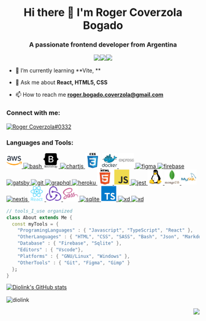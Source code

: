 
<h1 align="center">Hi there 👋 I'm Roger Coverzola Bogado</h1>
<h3 align="center">A passionate frontend developer from Argentina</h3>

<p align="center">
  <img
    src="https://media3.giphy.com/media/ln7z2eWriiQAllfVcn/200w.webp"
    width="50"
  /><img
    src="https://i.giphy.com/media/eNAsjO55tPbgaor7ma/200w.webp"
    width="50"
  /><img
    src="https://i.giphy.com/media/IdyAQJVN2kVPNUrojM/200.webp"
    width="50"
  />
</p>

- 🌱 I’m currently learning **Vite, **

- 💬 Ask me about **React, HTML5, CSS**

- 📫 How to reach me **roger.bogado.coverzola@gmail.com**

<h3 align="left">Connect with me:</h3>
<p align="left">
<a href="https://discord.gg/Roger Coverzola#0332" target="blank"><img align="center" src="https://raw.githubusercontent.com/rahuldkjain/github-profile-readme-generator/master/src/images/icons/Social/discord.svg" alt="Roger Coverzola#0332" height="30" width="40" /></a>
</p>

<h3 align="left">Languages and Tools:</h3>
<p align="left">
  <a href="https://aws.amazon.com" target="_blank" rel="noreferrer">
    <img
      src="https://raw.githubusercontent.com/devicons/devicon/master/icons/amazonwebservices/amazonwebservices-original-wordmark.svg"
      alt="aws"
      width="40"
      height="40"
    />
  </a>
  <a href="https://www.gnu.org/software/bash/" target="_blank" rel="noreferrer">
    <img
      src="https://www.vectorlogo.zone/logos/gnu_bash/gnu_bash-icon.svg"
      alt="bash"
      width="40"
      height="40"
    />
  </a>
  <a href="https://getbootstrap.com" target="_blank" rel="noreferrer">
    <img
      src="https://raw.githubusercontent.com/devicons/devicon/master/icons/bootstrap/bootstrap-plain-wordmark.svg"
      alt="bootstrap"
      width="40"
      height="40"
    />
  </a>
  <a href="https://www.chartjs.org" target="_blank" rel="noreferrer">
    <img
      src="https://www.chartjs.org/media/logo-title.svg"
      alt="chartjs"
      width="40"
      height="40"
    />
  </a>
  <a href="https://www.w3schools.com/css/" target="_blank" rel="noreferrer">
    <img
      src="https://raw.githubusercontent.com/devicons/devicon/master/icons/css3/css3-original-wordmark.svg"
      alt="css3"
      width="40"
      height="40"
    />
  </a>
  <a href="https://www.docker.com/" target="_blank" rel="noreferrer">
    <img
      src="https://raw.githubusercontent.com/devicons/devicon/master/icons/docker/docker-original-wordmark.svg"
      alt="docker"
      width="40"
      height="40"
    />
  </a>
  <a href="https://expressjs.com" target="_blank" rel="noreferrer">
    <img
      src="https://raw.githubusercontent.com/devicons/devicon/master/icons/express/express-original-wordmark.svg"
      alt="express"
      width="40"
      height="40"
    />
  </a>
  <a href="https://www.figma.com/" target="_blank" rel="noreferrer">
    <img
      src="https://www.vectorlogo.zone/logos/figma/figma-icon.svg"
      alt="figma"
      width="40"
      height="40"
    />
  </a>
  <a href="https://firebase.google.com/" target="_blank" rel="noreferrer">
    <img
      src="https://www.vectorlogo.zone/logos/firebase/firebase-icon.svg"
      alt="firebase"
      width="40"
      height="40"
    />
  </a>
  <a href="https://www.gatsbyjs.com/" target="_blank" rel="noreferrer">
    <img
      src="https://www.vectorlogo.zone/logos/gatsbyjs/gatsbyjs-icon.svg"
      alt="gatsby"
      width="40"
      height="40"
    />
  </a>
  <a href="https://git-scm.com/" target="_blank" rel="noreferrer">
    <img
      src="https://www.vectorlogo.zone/logos/git-scm/git-scm-icon.svg"
      alt="git"
      width="40"
      height="40"
    />
  </a>
  <a href="https://graphql.org" target="_blank" rel="noreferrer">
    <img
      src="https://www.vectorlogo.zone/logos/graphql/graphql-icon.svg"
      alt="graphql"
      width="40"
      height="40"
    />
  </a>
  <a href="https://heroku.com" target="_blank" rel="noreferrer">
    <img
      src="https://www.vectorlogo.zone/logos/heroku/heroku-icon.svg"
      alt="heroku"
      width="40"
      height="40"
    />
  </a>
  <a href="https://www.w3.org/html/" target="_blank" rel="noreferrer">
    <img
      src="https://raw.githubusercontent.com/devicons/devicon/master/icons/html5/html5-original-wordmark.svg"
      alt="html5"
      width="40"
      height="40"
    />
  </a>
  <a
    href="https://developer.mozilla.org/en-US/docs/Web/JavaScript"
    target="_blank"
    rel="noreferrer"
  >
    <img
      src="https://raw.githubusercontent.com/devicons/devicon/master/icons/javascript/javascript-original.svg"
      alt="javascript"
      width="40"
      height="40"
    />
  </a>
  <a href="https://jestjs.io" target="_blank" rel="noreferrer">
    <img
      src="https://www.vectorlogo.zone/logos/jestjsio/jestjsio-icon.svg"
      alt="jest"
      width="40"
      height="40"
    />
  </a>
  <a href="https://www.linux.org/" target="_blank" rel="noreferrer">
    <img
      src="https://raw.githubusercontent.com/devicons/devicon/master/icons/linux/linux-original.svg"
      alt="linux"
      width="40"
      height="40"
    />
  </a>
  <a href="https://www.mongodb.com/" target="_blank" rel="noreferrer">
    <img
      src="https://raw.githubusercontent.com/devicons/devicon/master/icons/mongodb/mongodb-original-wordmark.svg"
      alt="mongodb"
      width="40"
      height="40"
    />
  </a>
  <a href="https://www.mysql.com/" target="_blank" rel="noreferrer">
    <img
      src="https://raw.githubusercontent.com/devicons/devicon/master/icons/mysql/mysql-original-wordmark.svg"
      alt="mysql"
      width="40"
      height="40"
    />
  </a>
  <a href="https://nextjs.org/" target="_blank" rel="noreferrer">
    <img
      src="https://cdn.worldvectorlogo.com/logos/nextjs-2.svg"
      alt="nextjs"
      width="40"
      height="40"
    />
  </a>
  <a href="https://reactjs.org/" target="_blank" rel="noreferrer">
    <img
      src="https://raw.githubusercontent.com/devicons/devicon/master/icons/react/react-original-wordmark.svg"
      alt="react"
      width="40"
      height="40"
    />
  </a>
  <a href="https://redux.js.org" target="_blank" rel="noreferrer">
    <img
      src="https://raw.githubusercontent.com/devicons/devicon/master/icons/redux/redux-original.svg"
      alt="redux"
      width="40"
      height="40"
    />
  </a>
  <a href="https://sass-lang.com" target="_blank" rel="noreferrer">
    <img
      src="https://raw.githubusercontent.com/devicons/devicon/master/icons/sass/sass-original.svg"
      alt="sass"
      width="40"
      height="40"
    />
  </a>
  <a href="https://www.sqlite.org/" target="_blank" rel="noreferrer">
    <img
      src="https://www.vectorlogo.zone/logos/sqlite/sqlite-icon.svg"
      alt="sqlite"
      width="40"
      height="40"
    />
  </a>
  <a href="https://www.typescriptlang.org/" target="_blank" rel="noreferrer">
    <img
      src="https://raw.githubusercontent.com/devicons/devicon/master/icons/typescript/typescript-original.svg"
      alt="typescript"
      width="40"
      height="40"
    />
  </a>
  <a
    href="https://www.adobe.com/products/xd.html"
    target="_blank"
    rel="noreferrer"
  >
    <img
      src="https://cdn.worldvectorlogo.com/logos/adobe-xd.svg"
      alt="xd"
      width="40"
      height="40"
    />
  </a>
    <a
    href="https://demos.pixinvent.com/vuexy-nextjs-admin-template/landing/"
    target="_blank"
    rel="noreferrer"
  >
    <img
      src="https://demos.pixinvent.com/vuexy-nextjs-admin-template/landing/img/bg-img/logo.png"
      alt="xd"
      width="40"
      height="40"
    />
  </a>
</p>

```dart
// tools_I_use organized
class About extends Me { 
  const myTools = {  
    "ProgramingLanguages" : { "Javascript", "TypeScript", "React" },
    "OtherLanguages" : { "HTML", "CSS", "SASS", "Bash", "Json", "Markdown" },
    "Database" : { "Firebase", "Sqlite" },
    "Editors" : { "Vscode"},
    "Platforms" : { "GNU/Linux", "Windows" },
    "OtherTools" : { "Git", "Figma", "Gimp" }
  };
}
```

[![Diolink's GitHub stats](https://github-readme-stats.vercel.app/api?username=Diolink&show_icons=true&theme=tokyonight)](https://github.com/Diolink/github-readme-stats)


<p>
  <img
    align="center"
    src="https://github-readme-stats.vercel.app/api/top-langs?username=diolink&show_icons=true&locale=en&layout=compact"
    alt="diolink"
  />
</p>
<p align='right'>
<img
    src="https://i.giphy.com/media/KzJkzjggfGN5Py6nkT/200.webp"
    width="100"
  /><p>
